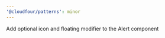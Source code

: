 ```yaml
---
'@cloudfour/patterns': minor
---
```


Add optional icon and floating modifier to the Alert component
